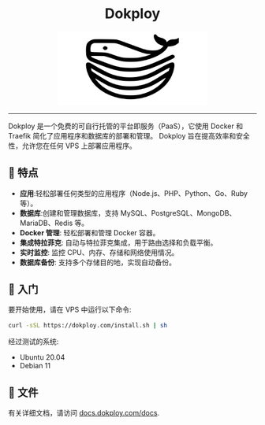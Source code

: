 

<div align="center">
   <h1 align="center">Dokploy</h1>
</div>

<div align="center" style="width:100%;">
<img src="https://raw.githubusercontent.com/Dokploy/dokploy/main/logo.png" alt="Reflex Logo"  style="width:60%;">
</div>
<hr>



Dokploy 是一个免费的可自行托管的平台即服务（PaaS），它使用 Docker 和 Traefik 简化了应用程序和数据库的部署和管理。 Dokploy 旨在提高效率和安全性，允许您在任何 VPS 上部署应用程序。


## 🌟 特点


- **应用**:轻松部署任何类型的应用程序（Node.js、PHP、Python、Go、Ruby 等）。
- **数据库**:创建和管理数据库，支持 MySQL、PostgreSQL、MongoDB、MariaDB、Redis 等。
- **Docker 管理**: 轻松部署和管理 Docker 容器。
- **集成特拉菲克**: 自动与特拉菲克集成，用于路由选择和负载平衡。
- **实时监控**: 监控 CPU、内存、存储和网络使用情况。
- **数据库备份**: 支持多个存储目的地，实现自动备份。

## 🚀 入门

要开始使用，请在 VPS 中运行以下命令:


```bash
curl -sSL https://dokploy.com/install.sh | sh
```

经过测试的系统:

- Ubuntu 20.04
- Debian 11

## 📄 文件

有关详细文档，请访问 [docs.dokploy.com/docs](https://docs.dokploy.com).

